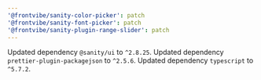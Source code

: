 ```yaml
---
'@frontvibe/sanity-color-picker': patch
'@frontvibe/sanity-font-picker': patch
'@frontvibe/sanity-plugin-range-slider': patch
---
```


Updated dependency `@sanity/ui` to `^2.8.25`.
Updated dependency `prettier-plugin-packagejson` to `^2.5.6`.
Updated dependency `typescript` to `^5.7.2`.
